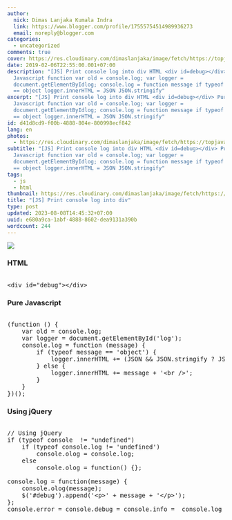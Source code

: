 ```yaml
---
author:
  nick: Dimas Lanjaka Kumala Indra
  link: https://www.blogger.com/profile/17555754514989936273
  email: noreply@blogger.com
categories:
  - uncategorized
comments: true
cover: https://res.cloudinary.com/dimaslanjaka/image/fetch/https://topjavatutorial.com/wp-content/uploads/2016/08/consolelog.png
date: 2019-02-06T22:55:00.001+07:00
description: "[JS] Print console log into div HTML <div id=debug></div> Pure
  Javascript function var old = console.log; var logger =
  document.getElementByIdlog; console.log = function message if typeof message
  == object logger.innerHTML = JSON JSON.stringify"
excerpt: "[JS] Print console log into div HTML <div id=debug></div> Pure
  Javascript function var old = console.log; var logger =
  document.getElementByIdlog; console.log = function message if typeof message
  == object logger.innerHTML = JSON JSON.stringify"
id: d41d8cd9-f00b-4888-804e-800998ecf842
lang: en
photos:
  - https://res.cloudinary.com/dimaslanjaka/image/fetch/https://topjavatutorial.com/wp-content/uploads/2016/08/consolelog.png
subtitle: "[JS] Print console log into div HTML <div id=debug></div> Pure
  Javascript function var old = console.log; var logger =
  document.getElementByIdlog; console.log = function message if typeof message
  == object logger.innerHTML = JSON JSON.stringify"
tags:
  - js
  - html
thumbnail: https://res.cloudinary.com/dimaslanjaka/image/fetch/https://topjavatutorial.com/wp-content/uploads/2016/08/consolelog.png
title: "[JS] Print console log into div"
type: post
updated: 2023-08-08T14:45:32+07:00
uuid: e680a9ca-1abf-4888-8602-dea9131a390b
wordcount: 244
---
```


<div><img src="https://res.cloudinary.com/dimaslanjaka/image/fetch/https://topjavatutorial.com/wp-content/uploads/2016/08/consolelog.png"></div> <h3>HTML</h3><pre><br>&lt;div id="debug"&gt;&lt;/div&gt;<br></pre><h3>Pure Javascript</h3><pre><br>(function () {<br>    var old = console.log;<br>    var logger = document.getElementById('log');<br>    console.log = function (message) {<br>        if (typeof message == 'object') {<br>            logger.innerHTML += (JSON &amp;&amp; JSON.stringify ? JSON.stringify(message) : message) + '&lt;br /&gt;';<br>        } else {<br>            logger.innerHTML += message + '&lt;br /&gt;';<br>        }<br>    }<br>})();<br></pre><h3>Using jQuery</h3><pre><br>// Using jQuery<br>if (typeof console  != "undefined") <br>    if (typeof console.log != 'undefined')<br>        console.olog = console.log;<br>    else<br>        console.olog = function() {};<br><br>console.log = function(message) {<br>    console.olog(message);<br>    $('#debug').append('&lt;p&gt;' + message + '&lt;/p&gt;');<br>};<br>console.error = console.debug = console.info =  console.log<br></pre>